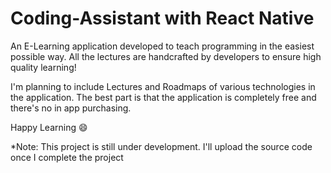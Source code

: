 # Coding-Assistant with React Native  

An E-Learning application developed to teach programming in the easiest possible way. All the lectures are handcrafted by developers to ensure high quality learning!

I'm planning to include Lectures and Roadmaps of various technologies in the application. The best part is that the application is completely free and there's no in app purchasing.

Happy Learning 😄

*Note: This project is still under development. I'll upload the source code once I complete the project

